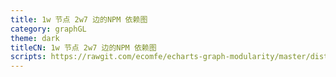 ```yaml
---
title: 1w 节点 2w7 边的NPM 依赖图
category: graphGL
theme: dark
titleCN: 1w 节点 2w7 边的NPM 依赖图
scripts: https://rawgit.com/ecomfe/echarts-graph-modularity/master/dist/echarts-graph-modularity.js,http://echarts.baidu.com/resource/echarts-gl-latest/dist/echarts-gl.min.js
---
```


